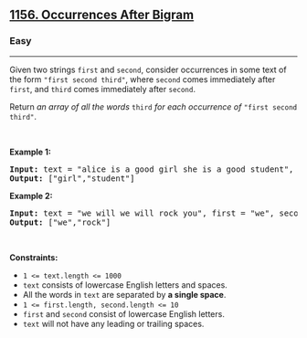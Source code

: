 <h2><a href="https://leetcode.com/problems/occurrences-after-bigram/">1156. Occurrences After Bigram</a></h2><h3>Easy</h3><hr><p>Given two strings <code>first</code> and <code>second</code>, consider occurrences in some text of the form <code>&quot;first second third&quot;</code>, where <code>second</code> comes immediately after <code>first</code>, and <code>third</code> comes immediately after <code>second</code>.</p>

<p>Return <em>an array of all the words</em> <code>third</code> <em>for each occurrence of</em> <code>&quot;first second third&quot;</code>.</p>

<p>&nbsp;</p>
<p><strong class="example">Example 1:</strong></p>
<pre><strong>Input:</strong> text = "alice is a good girl she is a good student", first = "a", second = "good"
<strong>Output:</strong> ["girl","student"]
</pre><p><strong class="example">Example 2:</strong></p>
<pre><strong>Input:</strong> text = "we will we will rock you", first = "we", second = "will"
<strong>Output:</strong> ["we","rock"]
</pre>
<p>&nbsp;</p>
<p><strong>Constraints:</strong></p>

<ul>
	<li><code>1 &lt;= text.length &lt;= 1000</code></li>
	<li><code>text</code> consists of lowercase English letters and spaces.</li>
	<li>All the words in <code>text</code> are separated by <strong>a single space</strong>.</li>
	<li><code>1 &lt;= first.length, second.length &lt;= 10</code></li>
	<li><code>first</code> and <code>second</code> consist of lowercase English letters.</li>
	<li><code>text</code> will not have any leading or trailing spaces.</li>
</ul>
